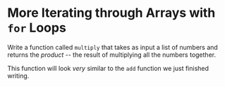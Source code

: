 # More Iterating through Arrays with `for` Loops

Write a function called `multiply` that takes as input a list of numbers and
returns the _product_ -- the result of multiplying all the numbers together.

This function will look _very_ similar to the `add` function we just finished
writing.

